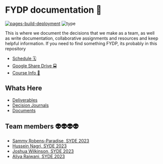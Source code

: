 # FYDP documentation 📕

[![pages-build-deployment](https://github.com/FYDPE/docs/actions/workflows/pages/pages-build-deployment/badge.svg)](https://github.com/FYDPE/docs/actions/workflows/pages/pages-build-deployment)
![type](https://img.shields.io/badge/Type-Documentation-blue)

This is where we document the decisions that we make as a team, as well as write documentation, collaborative assignments and resources and keep helpful information. If you need to find something FYDP, its probably in this repository

- [Schedule 🗓](./documents/week-1/SYDE461-F2022-Course%20Schedule.pdf)
- [Google Share Drive 🚍](https://drive.google.com/drive/folders/1MrEMyx-WuCB6FimR65R9kaUEwUZUXNhH?usp=sharing)
- [Course Info 🏫](https://learn.uwaterloo.ca/d2l/home/841590)

## Whats Here

- [Deliverables](./deliverables/README.md)
- [Decision Journals](./descision-journals/README.md)
- [Documents](./documents/README.md)

## Team members 👽👽👽👽

- [Sammy Robens-Paradise, SYDE 2023](https://github.com/SammyRobensParadise)
- [Hussein Nagri, SYDE 2023](https://github.com/hnagri52)
- [Joshua Wilkinson, SYDE 2023](https://github.com/JJwilkin)
- [Aliya Rajwani, SYDE 2023](https://github.com/rajwanialiya)
